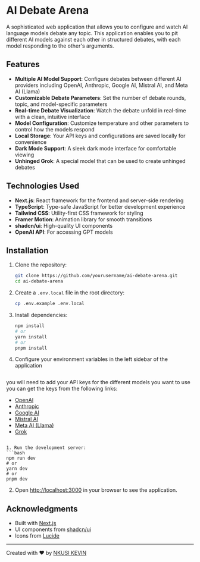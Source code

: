 # AI Debate Arena

A sophisticated web application that allows you to configure and watch AI language models debate any topic. This application enables you to pit different AI models against each other in structured debates, with each model responding to the other's arguments.

## Features

- **Multiple AI Model Support**: Configure debates between different AI providers including OpenAI, Anthropic, Google AI, Mistral AI, and Meta AI (Llama)
- **Customizable Debate Parameters**: Set the number of debate rounds, topic, and model-specific parameters
- **Real-time Debate Visualization**: Watch the debate unfold in real-time with a clean, intuitive interface
- **Model Configuration**: Customize temperature and other parameters to control how the models respond
- **Local Storage**: Your API keys and configurations are saved locally for convenience
- **Dark Mode Support**: A sleek dark mode interface for comfortable viewing
- **Unhinged Grok**: A special model that can be used to create unhinged debates

## Technologies Used

- **Next.js**: React framework for the frontend and server-side rendering
- **TypeScript**: Type-safe JavaScript for better development experience
- **Tailwind CSS**: Utility-first CSS framework for styling
- **Framer Motion**: Animation library for smooth transitions
- **shadcn/ui**: High-quality UI components
- **OpenAI API**: For accessing GPT models


## Installation

1. Clone the repository:
   ```bash
   git clone https://github.com/yourusername/ai-debate-arena.git
   cd ai-debate-arena
   ```

2. Create a `.env.local` file in the root directory:
   ```bash
   cp .env.example .env.local
   ```

3. Install dependencies:
   ```bash
   npm install
   # or
   yarn install
   # or
   pnpm install
   ```

4. Configure your environment variables in the left sidebar of the application
   ```env
  you will need to add your API keys for the different models you want to use 
  you can get the keys from the following links:
  - [OpenAI](https://platform.openai.com/api-keys)
  - [Anthropic](https://console.anthropic.com/settings/keys)
  - [Google AI](https://console.cloud.google.com/apis/api/aiplatform.googleapis.com/credentials?project=your-project-id)
  - [Mistral AI](https://mistral.ai/settings/keys)
  - [Meta AI (Llama)](https://ai.meta.com/resources/models-and-libraries/llama-downloads/)
  - [Grok](https://grok.com)
  
   ```

1. Run the development server:
   ```bash
   npm run dev
   # or
   yarn dev
   # or
   pnpm dev
   ```

2. Open [http://localhost:3000](http://localhost:3000) in your browser to see the application.

## Acknowledgments

- Built with [Next.js](https://nextjs.org/)
- UI components from [shadcn/ui](https://ui.shadcn.com/)
- Icons from [Lucide](https://lucide.dev/)

---

Created with ❤️ by [NKUSI KEVIN](https://github.com/nkusikevin)
